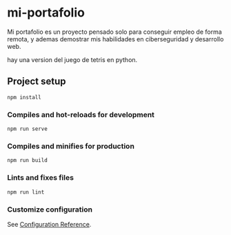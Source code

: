 # mi-portafolio
Mi portafolio es un proyecto pensado solo para  conseguir empleo de forma remota, y ademas demostrar mis habilidades en ciberseguridad y desarrollo web. 

hay una version del juego de tetris en python.
## Project setup
```
npm install
```

### Compiles and hot-reloads for development
```
npm run serve
```

### Compiles and minifies for production
```
npm run build
```

### Lints and fixes files
```
npm run lint
```

### Customize configuration
See [Configuration Reference](https://cli.vuejs.org/config/).
